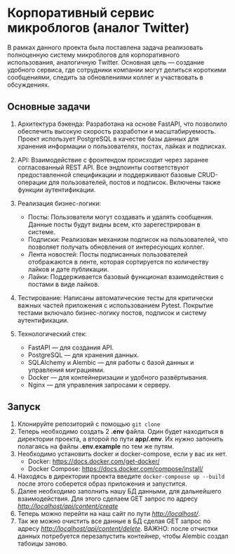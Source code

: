 # Корпоративный сервис микроблогов (аналог Twitter)

В рамках данного проекта была поставлена задача реализовать полноценную систему микроблогов для корпоративного использования, аналогичную Twitter. Основная цель — создание удобного сервиса, где сотрудники компании могут делиться короткими сообщениями, следить за обновлениями коллег и участвовать в обсуждениях.

## Основные задачи

1. Архитектура бэкенда: Разработана на основе FastAPI, что позволило обеспечить высокую скорость разработки и масштабируемость. Проект использует PostgreSQL в качестве базы данных для хранения информации о пользователях, постах, лайках и подписках.

2. API: Взаимодействие с фронтендом происходит через заранее согласованный REST API. Все эндпоинты соответствуют предоставленной спецификации и поддерживают базовые CRUD-операции для пользователей, постов и подписок. Включены также функции аутентификации.

3. Реализация бизнес-логики:
    - Посты: Пользователи могут создавать и удалять сообщения. Данные посты будут видны всем, кто зарегестрирован в системе.
    - Подписки: Реализован механизм подписок на пользователей, что позволяет получать обновления от интересующих коллег.
    - Лента новостей: Посты подписанных пользователей отображаются в ленте, которая сортируется по количеству лайков и дате публикации.
    - Лайки: Поддерживается базовый функционал взаимодействия с постами в виде лайков.

4. Тестирование: Написаны автоматические тесты для критически важных частей приложения с использованием Pytest. Покрытие тестами включало бизнес-логику постов, подписок и систему аутентификации.

5. Технологический стек:

    - FastAPI — для создания API.
    - PostgreSQL — для хранения данных.
    - SQLAlchemy и Alembic — для работы с базой данных и управления миграциями.
    - Docker — для контейнеризации и удобного развёртывания.
    - Nginx — для управления запросами к серверу.

## Запуск

1. Клонируйте репозиторий с помощью `git clone`
2. Теперь необходимо создать 2 **.env** файла. Один будет находиться в директории проекта, а второй по пути **app/.env**. Их нужно запонить полагаясь на файлы **.env.example** по тем же путям.
3. Необходимо установить docker и docker-compose, если у вас их нет. 
    - Docker: <https://docs.docker.com/get-docker/>
    - Docker Compose: <https://docs.docker.com/compose/install/>
4. Находясь в директории проекта введите `docker-compouse up --build` после этого соберется образ приложения и запустится.
5. Далее необходимо заполнить нашу БД данными, для дальнейшего взаимодействия. Для этого сделаем GET запрос по адресу *<http://localhost/api/content/create>*
6. Теперь можно перейти на наш сайт по пути *<http://localhost/>*.
7. Так же можно очистить все данные в БД сделая GET запрос по адресу *<http://localhost/api/content/delete>*. ВАЖНО: после отчистки данных потребуется перезапустить контейнер, чтобы Alembic создал табоицы заново.
